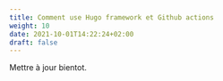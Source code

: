 ```yaml
---
title: Comment use Hugo framework et Github actions
weight: 10
date: 2021-10-01T14:22:24+02:00
draft: false
---
```


Mettre à jour bientot.
